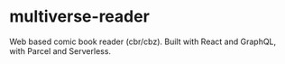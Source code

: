 # multiverse-reader

Web based comic book reader (cbr/cbz). Built with React and GraphQL, with Parcel and Serverless.
 
